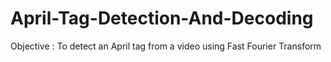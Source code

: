 # April-Tag-Detection-And-Decoding
Objective : To detect an April tag from a video using Fast Fourier Transform
